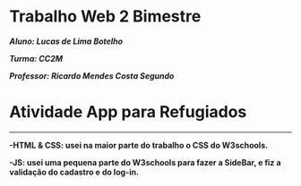 # Trabalho Web 2 Bimestre 

***Aluno: Lucas de Lima Botelho***

***Turma: CC2M***

***Professor: Ricardo Mendes Costa Segundo***

# Atividade App para Refugiados
---
**-HTML & CSS: usei na maior parte do trabalho o CSS do W3schools.**

**-JS: usei uma pequena parte do W3schools para fazer a SideBar, e fiz a validação do cadastro e do log-in.**
